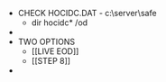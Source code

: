 - CHECK HOCIDC.DAT - c:\server\safe
	- dir hocidc* /od
-
- TWO OPTIONS
	- [[LIVE EOD]]
	- [[STEP 8]]
-